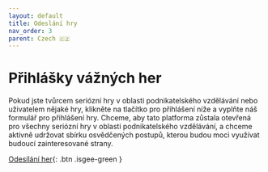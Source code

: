 ```yaml
---
layout: default
title: Odeslání hry
nav_order: 3
parent: Czech 🇨🇿
---
```


# Přihlášky vážných her

Pokud jste tvůrcem seriózní hry v oblasti podnikatelského vzdělávání nebo uživatelem nějaké hry, klikněte na tlačítko pro přihlášení níže a vyplňte náš formulář pro přihlášení hry. Chceme, aby tato platforma zůstala otevřená pro všechny seriózní hry v oblasti podnikatelského vzdělávání, a chceme aktivně udržovat sbírku osvědčených postupů, kterou budou moci využívat budoucí zainteresované strany. 

[Odesílání her](https://forms.gle/CjfNMB691vKURmv4A){: .btn .isgee-green }

